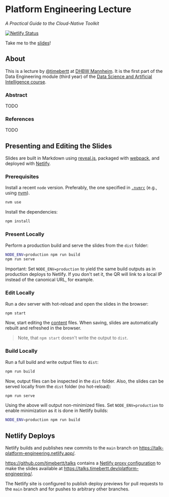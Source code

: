# Platform Engineering Lecture

_A Practical Guide to the Cloud-Native Toolkit_

[![Netlify Status](https://api.netlify.com/api/v1/badges/e340e09a-a0ff-47ef-9d7d-5b07bbd05bd8/deploy-status)](https://app.netlify.com/projects/talk-platform-engineering/deploys)

Take me to the [slides](https://talks.timebertt.dev/platform-engineering/)!

## About

This is a lecture by [@timebertt](https://github.com/timebertt) at [DHBW Mannheim](https://www.mannheim.dhbw.de/).
It is the first part of the Data Engineering module (third year) of the [Data Science and Artificial Intelligence course](https://www.mannheim.dhbw.de/studium/studienangebot/bachelor-studienangebot/data-science-kuenstliche-intelligenz).

### Abstract

TODO

### References

TODO

## Presenting and Editing the Slides

Slides are built in Markdown using [reveal.js](https://revealjs.com/), packaged with [webpack](https://webpack.js.org/), and deployed with [Netlify](https://www.netlify.com/).

### Prerequisites

Install a recent `node` version. Preferably, the one specified in [`.nvmrc`](./.nvmrc) (e.g., using [nvm](https://github.com/nvm-sh/nvm)).

```bash
nvm use
```

Install the dependencies:

```bash
npm install
```

### Present Locally

Perform a production build and serve the slides from the `dist` folder:

```bash
NODE_ENV=production npm run build
npm run serve
```

Important: Set `NODE_ENV=production` to yield the same build outputs as in production deploys to Netlify.
If you don't set it, the QR will link to a local IP instead of the canonical URL, for example.

### Edit Locally

Run a dev server with hot-reload and open the slides in the browser:

```bash
npm start
```

Now, start editing the [content](./content) files.
When saving, slides are automatically rebuilt and refreshed in the browser.

> Note, that `npm start` doesn't write the output to `dist`.

### Build Locally

Run a full build and write output files to `dist`:

```bash
npm run build
```

Now, output files can be inspected in the `dist` folder.
Also, the slides can be served locally from the `dist` folder (no hot-reload):

```bash
npm run serve
```

Using the above will output non-minimized files.
Set `NODE_ENV=production` to enable minimization as it is done in Netlify builds:

```bash
NODE_ENV=production npm run build
```

## Netlify Deploys

Netlify builds and publishes new commits to the `main` branch on <https://talk-platform-engineering.netlify.app/>.

<https://github.com/timebertt/talks> contains a [Netlify proxy configuration](https://github.com/timebertt/talks/blob/master/netlify.toml) to make the slides available at <https://talks.timebertt.dev/platform-engineering/>.

The Netlify site is configured to publish deploy previews for pull requests to the `main` branch and for pushes to arbitrary other branches.
